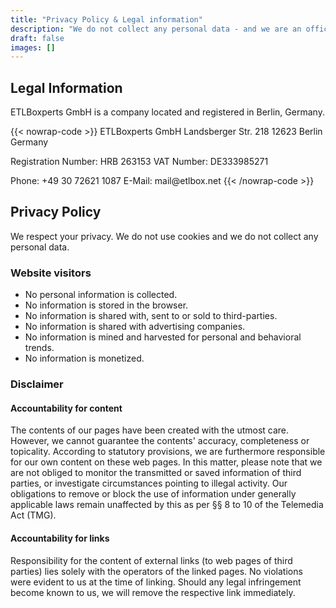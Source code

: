 ```yaml
---
title: "Privacy Policy & Legal information"
description: "We do not collect any personal data - and we are an official company in Berlin, Germany."
draft: false
images: []
---
```


## Legal Information

ETLBoxperts GmbH is a company located and registered in Berlin, Germany.

{{< nowrap-code >}}
ETLBoxperts GmbH
Landsberger Str. 218
12623 Berlin 
Germany

Registration Number: HRB 263153
VAT Number: DE333985271

Phone: +49 30 72621 1087
E-Mail: mail&commat;etlbox&period;net
{{< /nowrap-code >}}


## Privacy Policy

We respect your privacy. We do not use cookies and we do not collect any personal data.

### Website visitors

- No personal information is collected.
- No information is stored in the browser.
- No information is shared with, sent to or sold to third-parties.
- No information is shared with advertising companies.
- No information is mined and harvested for personal and behavioral trends.
- No information is monetized.


### Disclaimer

#### Accountability for content

The contents of our pages have been created with the utmost care. However, we cannot guarantee the contents' accuracy, completeness or topicality. According to statutory provisions, we are furthermore responsible for our own content on these web pages. In this matter, please note that we are not obliged to monitor the transmitted or saved information of third parties, or investigate circumstances pointing to illegal activity. Our obligations to remove or block the use of information under generally applicable laws remain unaffected by this as per §§ 8 to 10 of the Telemedia Act (TMG).

#### Accountability for links

Responsibility for the content of external links (to web pages of third parties) lies solely with the operators of the linked pages. No violations were evident to us at the time of linking. Should any legal infringement become known to us, we will remove the respective link immediately.